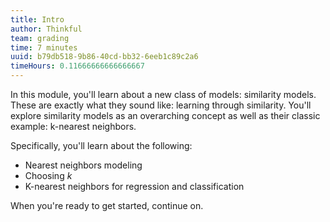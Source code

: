 ```yaml
---
title: Intro
author: Thinkful
team: grading
time: 7 minutes
uuid: b79db518-9b86-40cd-bb32-6eeb1c89c2a6
timeHours: 0.11666666666666667
---
```


In this module, you'll learn about a new class of models: similarity models. These are exactly what they sound like: learning through similarity. You'll explore similarity models as an overarching concept as well as their classic example: k-nearest neighbors.

Specifically, you'll learn about the following:

* Nearest neighbors modeling
* Choosing *k*
* K-nearest neighbors for regression and classification

When you're ready to get started, continue on.
